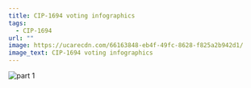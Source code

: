 ```yaml
---
title: CIP-1694 voting infographics
tags:
  - CIP-1694
url: ""
image: https://ucarecdn.com/66163848-eb4f-49fc-8628-f825a2b942d1/
image_text: CIP-1694 voting infographics
---
```


  
![part 1](https://ucarecdn.com/66163848-eb4f-49fc-8628-f825a2b942d1/)
